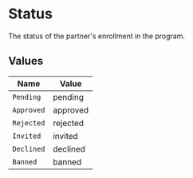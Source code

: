 # Status

The status of the partner's enrollment in the program.


## Values

| Name       | Value      |
| ---------- | ---------- |
| `Pending`  | pending    |
| `Approved` | approved   |
| `Rejected` | rejected   |
| `Invited`  | invited    |
| `Declined` | declined   |
| `Banned`   | banned     |